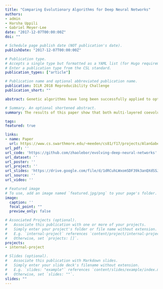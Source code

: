 ```yaml
---
title: "Comparing Evolutionary Algorithms for Deep Neural Networks"
authors:
- admin
- Harsha Uppili
- Gabriel Meyer-Lee
date: "2017-12-07T00:00:00Z"
doi: ""

# Schedule page publish date (NOT publication's date).
publishDate: "2017-12-07T00:00:00Z"

# Publication type.
# Accepts a single type but formatted as a YAML list (for Hugo requirements).
# Enter a publication type from the CSL standard.
publication_types: ["article"]

# Publication name and optional abbreviated publication name.
publication: ICLR 2018 Reproducibility Challenge
publication_short: ""

abstract: Genetic algorithms have long been successfully applied to optimize the weights of neural networks. The genetic concept of crossover, recombining components to form a stronger component, applies well to Deep Neural Networks. This paper elaborates on the performances of two automated evolutionary methods for optimizing deep learning architectures on the relevant and important tasks of image classification and language modeling. The first of these methods is based on evolving populations of chromosomes and crossing over the strongest amongst them, and the second is based on a hierarchical genetic representation scheme. Both of the algorithms required a substantial amount of computational power in the original literatures. Given the limited resources available, presented are the implementations of these algorithms at a relatively small scale for both tasks as well as results on the CIFAR-10 dataset, demonstrating classification quality comparable to that of literature and setting the stage for the future work of merging these methodologies.

# Summary. An optional shortened abstract.
summary: The results of this paper show that both multi-layered coevolutionary approaches and hierarchical approaches to optimizing DNNs are feasible and can develop DNNs comparable to those with hand-designed architectures.

tags:
featured: true

links:
- name: Paper
  url: https://www.cs.swarthmore.edu/~meeden/cs81/f17/projects/AlanGabeHarsha.pdf
url_pdf: ''
url_code: 'https://github.com/zhaolebor/evolving-deep-neural-networks'
url_dataset: ''
url_poster: ''
url_project: ''
url_slides: 'https://drive.google.com/file/d/1dRCuhLWxomSDF39k3anQXdSSJIPQc-jF/view?usp=sharing'
url_source: ''
url_video: ''

# Featured image
# To use, add an image named `featured.jpg/png` to your page's folder. 
image:
  caption: ''
  focal_point: ""
  preview_only: false

# Associated Projects (optional).
#   Associate this publication with one or more of your projects.
#   Simply enter your project's folder or file name without extension.
#   E.g. `internal-project` references `content/project/internal-project/index.md`.
#   Otherwise, set `projects: []`.
projects:
- internal-project

# Slides (optional).
#   Associate this publication with Markdown slides.
#   Simply enter your slide deck's filename without extension.
#   E.g. `slides: "example"` references `content/slides/example/index.md`.
#   Otherwise, set `slides: ""`.
slides: ""
---
```


<!-- {{% callout note %}}
Create your slides in Markdown - click the *Slides* button to check out the example.
{{% /callout %}}

Add the publication's **full text** or **supplementary notes** here. You can use rich formatting such as including [code, math, and images](https://docs.hugoblox.com/content/writing-markdown-latex/). -->

